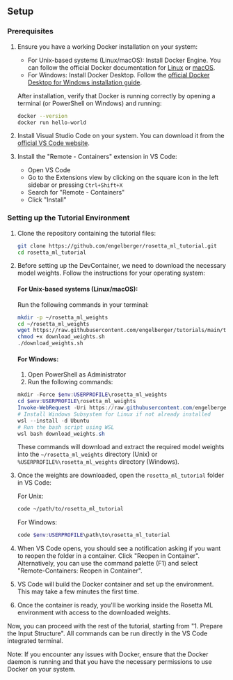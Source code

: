 ## Setup

### Prerequisites

1. Ensure you have a working Docker installation on your system:
   - For Unix-based systems (Linux/macOS): Install Docker Engine. You can follow the official Docker documentation for [Linux](https://docs.docker.com/engine/install/) or [macOS](https://docs.docker.com/desktop/install/mac-install/).
   - For Windows: Install Docker Desktop. Follow the [official Docker Desktop for Windows installation guide](https://docs.docker.com/desktop/install/windows-install/).

   After installation, verify that Docker is running correctly by opening a terminal (or PowerShell on Windows) and running:
   ```bash
   docker --version
   docker run hello-world
   ```

2. Install Visual Studio Code on your system. You can download it from the [official VS Code website](https://code.visualstudio.com/).

3. Install the "Remote - Containers" extension in VS Code:
   - Open VS Code
   - Go to the Extensions view by clicking on the square icon in the left sidebar or pressing `Ctrl+Shift+X`
   - Search for "Remote - Containers"
   - Click "Install"

### Setting up the Tutorial Environment

1. Clone the repository containing the tutorial files:
   ```bash
   git clone https://github.com/engelberger/rosetta_ml_tutorial.git
   cd rosetta_ml_tutorial
   ```

2. Before setting up the DevContainer, we need to download the necessary model weights. Follow the instructions for your operating system:

   #### For Unix-based systems (Linux/macOS):

   Run the following commands in your terminal:

   ```bash
   mkdir -p ~/rosetta_ml_weights
   cd ~/rosetta_ml_weights
   wget https://raw.githubusercontent.com/engelberger/tutorials/main/tutorials/2_ml_vscode/download_weights.sh
   chmod +x download_weights.sh
   ./download_weights.sh
   ```

   #### For Windows:

   1. Open PowerShell as Administrator
   2. Run the following commands:

   ```powershell
   mkdir -Force $env:USERPROFILE\rosetta_ml_weights
   cd $env:USERPROFILE\rosetta_ml_weights
   Invoke-WebRequest -Uri https://raw.githubusercontent.com/engelberger/tutorials/main/tutorials/2_ml_vscode/download_weights.sh -OutFile download_weights.sh
   # Install Windows Subsystem for Linux if not already installed
   wsl --install -d Ubuntu
   # Run the bash script using WSL
   wsl bash download_weights.sh
   ```

   These commands will download and extract the required model weights into the `~/rosetta_ml_weights` directory (Unix) or `%USERPROFILE%\rosetta_ml_weights` directory (Windows).

3. Once the weights are downloaded, open the `rosetta_ml_tutorial` folder in VS Code:
   
   For Unix:
   ```bash
   code ~/path/to/rosetta_ml_tutorial
   ```
   
   For Windows:
   ```powershell
   code $env:USERPROFILE\path\to\rosetta_ml_tutorial
   ```

4. When VS Code opens, you should see a notification asking if you want to reopen the folder in a container. Click "Reopen in Container". Alternatively, you can use the command palette (F1) and select "Remote-Containers: Reopen in Container".

5. VS Code will build the Docker container and set up the environment. This may take a few minutes the first time.

6. Once the container is ready, you'll be working inside the Rosetta ML environment with access to the downloaded weights.

Now, you can proceed with the rest of the tutorial, starting from "1. Prepare the Input Structure". All commands can be run directly in the VS Code integrated terminal.

Note: If you encounter any issues with Docker, ensure that the Docker daemon is running and that you have the necessary permissions to use Docker on your system.